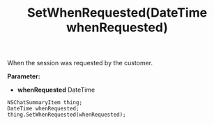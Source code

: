 ﻿---
uid: crmscript_ref_NSChatSummaryItem_SetWhenRequested
title: SetWhenRequested(DateTime whenRequested)
intellisense: NSChatSummaryItem.SetWhenRequested
keywords: NSChatSummaryItem, GetWhenRequested
so.topic: reference
---

When the session was requested by the customer.

**Parameter:** 
 - **whenRequested** DateTime

```crmscript
NSChatSummaryItem thing;
DateTime whenRequested;
thing.SetWhenRequested(whenRequested);
```


